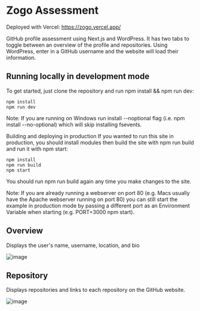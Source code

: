 # Zogo Assessment

Deployed with Vercel: https://zogo.vercel.app/

GitHub profile assessment using Next.js and WordPress. It has two tabs to toggle between an overview of the profile and repositories. Using WordPress, enter in a GitHub username and the website will load their information.

## Running locally in development mode
To get started, just clone the repository and run npm install && npm run dev:

``` git clone https://github.com/iaincollins/nextjs-starter.git
npm install
npm run dev
```
Note: If you are running on Windows run install --noptional flag (i.e. npm install --no-optional) which will skip installing fsevents.

Building and deploying in production
If you wanted to run this site in production, you should install modules then build the site with npm run build and run it with npm start:
```
npm install
npm run build
npm start
```
You should run npm run build again any time you make changes to the site.

Note: If you are already running a webserver on port 80 (e.g. Macs usually have the Apache webserver running on port 80) you can still start the example in production mode by passing a different port as an Environment Variable when starting (e.g. PORT=3000 npm start).

## Overview
Displays the user's name, username, location, and bio

![image](https://user-images.githubusercontent.com/54366991/150934362-49cbac77-a396-4b38-abab-aad2213ad926.png)

## Repository
Displays repositories and links to each repository on the GitHub website.

![image](https://user-images.githubusercontent.com/54366991/150934558-5dcb76e0-927f-44aa-b7a8-5fa7c0fdf9e9.png)
